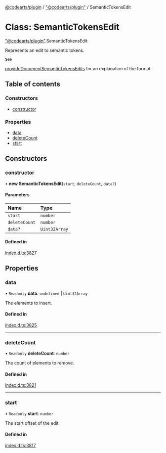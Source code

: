 [@codearts/plugin](../README.md) / ["@codearts/plugin"](../modules/_codearts_plugin_.md) / SemanticTokensEdit

# Class: SemanticTokensEdit

["@codearts/plugin"](../modules/_codearts_plugin_.md).SemanticTokensEdit

Represents an edit to semantic tokens.

**`See`**

[provideDocumentSemanticTokensEdits](../interfaces/codearts_plugin_.DocumentSemanticTokensProvider.md#providedocumentsemantictokensedits) for an explanation of the format.

## Table of contents

### Constructors

- [constructor](codearts_plugin_.SemanticTokensEdit.md#constructor)

### Properties

- [data](codearts_plugin_.SemanticTokensEdit.md#data)
- [deleteCount](codearts_plugin_.SemanticTokensEdit.md#deletecount)
- [start](codearts_plugin_.SemanticTokensEdit.md#start)

## Constructors

### constructor

• **new SemanticTokensEdit**(`start`, `deleteCount`, `data?`)

#### Parameters

| Name | Type |
| :------ | :------ |
| `start` | `number` |
| `deleteCount` | `number` |
| `data?` | `Uint32Array` |

#### Defined in

[index.d.ts:3827](https://github.com/shuyaqian/cloudide-plugin-api/blob/3fbdd11/index.d.ts#L3827)

## Properties

### data

• `Readonly` **data**: `undefined` \| `Uint32Array`

The elements to insert.

#### Defined in

[index.d.ts:3825](https://github.com/shuyaqian/cloudide-plugin-api/blob/3fbdd11/index.d.ts#L3825)

___

### deleteCount

• `Readonly` **deleteCount**: `number`

The count of elements to remove.

#### Defined in

[index.d.ts:3821](https://github.com/shuyaqian/cloudide-plugin-api/blob/3fbdd11/index.d.ts#L3821)

___

### start

• `Readonly` **start**: `number`

The start offset of the edit.

#### Defined in

[index.d.ts:3817](https://github.com/shuyaqian/cloudide-plugin-api/blob/3fbdd11/index.d.ts#L3817)
